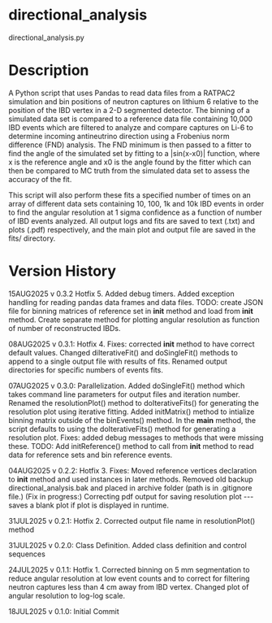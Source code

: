 # directional_analysis
directional_analysis.py
# Description
A Python script that uses Pandas to read data files from a RATPAC2 simulation and bin positions of neutron captures on lithium 6 relative to the position of the IBD vertex in a 2-D segmented detector. The binning of a simulated data set is compared to a reference data file containing 10,000 IBD events which are filtered to analyze and compare captures on Li-6 to determine incoming antineutrino direction using a Frobenius norm difference (FND) analysis. The FND minimum is then passed to a fitter to find the angle of the simulated set by fitting to a |sin(x-x0)| function, where x is the reference angle and x0 is the angle found by the fitter which can then be compared to MC truth from the simulated data set to assess the accuracy of the fit.

This script will also perform these fits a specified number of times on an array of different data sets containing 10, 100, 1k and 10k IBD events in order to find the angular resolution at 1 sigma confidence as a function of number of IBD events analyzed. All output logs and fits are saved to text (.txt) and plots (.pdf) respectively, and the main plot and output file are saved in the fits/ directory.
# Version History
15AUG2025	v 0.3.2 Hotfix 5. Added debug timers. Added exception handling for reading pandas data frames and data files. TODO: create JSON file for binning matrices of reference set in __init__ method and load from __init__ method. Create separate method for plotting angular resolution as function of number of reconstructed IBDs.

08AUG2025	v 0.3.1: Hotfix 4. Fixes: corrected __init__ method to have correct default values. Changed diIterativeFit() and doSingleFit() methods to append to a single output file with results of fits. Renamed output directories for specific numbers of events fits.

07AUG2025	v 0.3.0: Parallelization. Added doSingleFit() method which takes command line parameters for output files and iteration number. Renamed the resolutionPlot() method to doIterativeFits() for generating the resolution plot using iterative fitting. Added initMatrix() method to intialize binning matrix outside of the binEvents() method. In the __main__ method, the script defaults to using the doIterativeFits() method for generating a resolution plot. Fixes: added debug messages to methods that were missing these. TODO: Add initReference() method to call from __init__ method to read data for reference sets and bin reference events.

04AUG2025	v 0.2.2: Hotfix 3. Fixes: Moved reference vertices declaration to __init__ method and used instances in later methods. Removed old backup directional_analysis.bak and placed in archive folder (path is in .gitignore file.) (Fix in progress:) Correcting pdf output for saving resolution plot --- saves a blank plot if plot is displayed in runtime.

31JUL2025	v 0.2.1: Hotfix 2. Corrected output file name in resolutionPlot() method

31JUL2025	v 0.2.0: Class Definition. Added class definition and control sequences

24JUL2025	v 0.1.1: Hotfix 1. Corrected binning on 5 mm segmentation to reduce angular resolution at low event counts and to correct for filtering neutron captures less than 4 cm away from IBD vertex. Changed plot of angular resolution to log-log scale.

18JUL2025	v 0.1.0: Initial Commit
